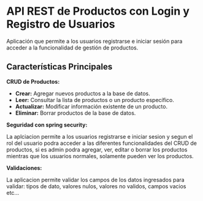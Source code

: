 # API REST de Productos con Login y Registro de Usuarios

Aplicación que permite a los usuarios registrarse e iniciar sesión para acceder a la funcionalidad de gestión de productos.

## Características Principales

**CRUD de Productos:**
- **Crear:** Agregar nuevos productos a la base de datos.
- **Leer:** Consultar la lista de productos o un producto específico.
- **Actualizar:** Modificar información existente de un producto.
- **Eliminar:** Borrar productos de la base de datos.

**Seguridad con spring security:**

La aplciacion permite a los usuarios registrarse e iniciar sesion y segun el rol del usuario podra acceder
a las diferentes funcionalidades del CRUD de productos, si es admin podra agregar, ver, editar o borrar los productos mientras que los usuarios normales,
solamente pueden ver los productos.

**Validaciones:**

La aplicacion permite validar los campos de los datos ingresados para validar: tipos de dato, valores nulos, valores no validos,
campos vacios etc...

